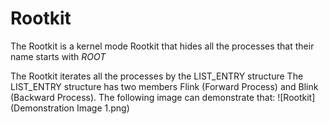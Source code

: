 # Rootkit
The Rootkit is a kernel mode Rootkit that hides all the processes that their name starts with $ROOT$

The Rootkit iterates all the processes by the LIST_ENTRY structure
The LIST_ENTRY structure has two members Flink (Forward Process) and Blink (Backward Process).
The following image can demonstrate that:
![Rootkit](Demonstration Image 1.png)
